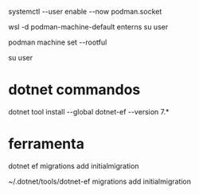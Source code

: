 systemctl --user enable --now podman.socket

wsl -d podman-machine-default enterns su user

podman machine set --rootful

su user


# dotnet commandos

dotnet tool install --global dotnet-ef --version 7.*

# ferramenta 

dotnet ef migrations add initialmigration

~/.dotnet/tools/dotnet-ef migrations add initialmigration